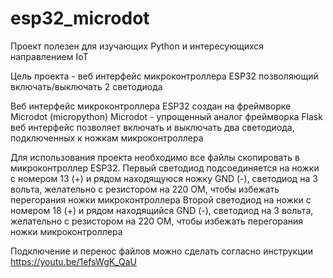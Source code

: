 # esp32_microdot

Проект полезен для изучающих Python и интересующихся направлением IoT

Цель проекта - веб интерфейс микроконтроллера ESP32 позволяющий включать/выключать 2 светодиода

Веб интерфейс микроконтроллера ESP32 создан на фреймворке Microdot (micropython)
Microdot - упрощенный аналог фреймворка Flask
веб интерфейс позволяет включать и выключать два светодиода,
подключенных  к ножкам микроконтроллера

Для использования проекта необходимо все файлы скопировать в микроконтроллер ESP32.
Первый светодиод подсоединяется на ножки с номером 13 (+) и рядом находящуюся ножку  GND (-), светодиод на 3 вольта, желательно с резистором на 220 ОМ, чтобы избежать перегорания ножки микроконтроллера
Второй светодиод на ножки с номером 18 (+) и рядом находящийся GND (-), светодиод на 3 вольта, желательно с резистором на 220 ОМ, чтобы избежать перегорания ножки микроконтроллера

Подключение и перенос файлов можно сделать согласно инструкции https://youtu.be/1efsWgK_QaU
